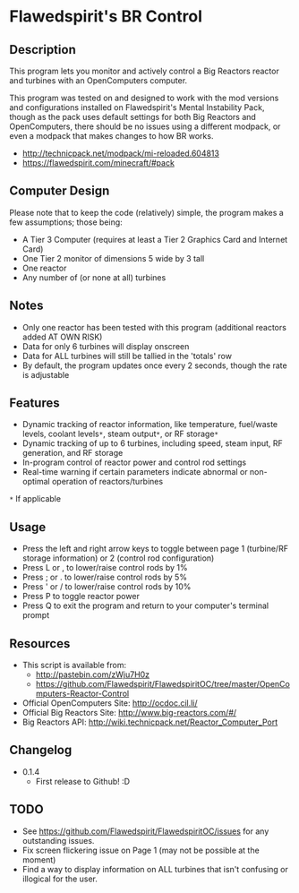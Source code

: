 # Flawedspirit's BR Control

## Description

This program lets you monitor and actively control a Big Reactors reactor and turbines with an OpenComputers computer.

This program was tested on and designed to work with the mod versions and configurations installed on Flawedspirit's Mental Instability Pack, though as the pack uses default settings for both Big Reactors and OpenComputers, there should be no issues using a different modpack, or even a modpack that makes changes to how BR works.

* http://technicpack.net/modpack/mi-reloaded.604813
* https://flawedspirit.com/minecraft/#pack

## Computer Design

Please note that to keep the code (relatively) simple, the program makes a few assumptions; those being:

* A Tier 3 Computer (requires at least a Tier 2 Graphics Card and Internet Card)
* One Tier 2 monitor of dimensions 5 wide by 3 tall
* One reactor
* Any number of (or none at all) turbines

## Notes

* Only one reactor has been tested with this program (additional reactors added AT OWN RISK)
* Data for only 6 turbines will display onscreen
* Data for ALL turbines will still be tallied in the 'totals' row
* By default, the program updates once every 2 seconds, though the rate is adjustable

## Features

* Dynamic tracking of reactor information, like temperature, fuel/waste levels, coolant levels`*`, steam output`*`, or RF storage`*`
* Dynamic tracking of up to 6 turbines, including speed, steam input, RF generation, and RF storage
* In-program control of reactor power and control rod settings
* Real-time warning if certain parameters indicate abnormal or non-optimal operation of reactors/turbines

`*` If applicable

## Usage

* Press the left and right arrow keys to toggle between page 1 (turbine/RF storage information) or 2 (control rod configuration)
* Press L or , to lower/raise control rods by 1%
* Press ; or . to lower/raise control rods by 5%
* Press ' or / to lower/raise control rods by 10%
* Press P to toggle reactor power
* Press Q to exit the program and return to your computer's terminal prompt

## Resources

* This script is available from:
  * http://pastebin.com/zWju7H0z
  * https://github.com/Flawedspirit/FlawedspiritOC/tree/master/OpenComputers-Reactor-Control
* Official OpenComputers Site: http://ocdoc.cil.li/
* Official Big Reactors Site: http://www.big-reactors.com/#/
* Big Reactors API: http://wiki.technicpack.net/Reactor_Computer_Port

## Changelog

* 0.1.4
  * First release to Github! :D

## TODO
* See https://github.com/Flawedspirit/FlawedspiritOC/issues for any outstanding issues.
* Fix screen flickering issue on Page 1 (may not be possible at the moment)
* Find a way to display information on ALL turbines that isn't confusing or illogical for the user.